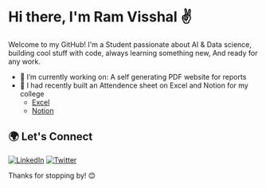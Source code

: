 # Hi there, I'm Ram Visshal ✌️

Welcome to my GitHub! I'm a Student passionate about AI & Data science, building cool stuff with code, always learning something new, And ready for any work.

- 🔭 I’m currently working on: A self generating PDF website for reports
- 🚀 I had recently built an Attendence sheet on Excel and Notion for my college
  - [Excel]()
  - [Notion](https://www.notion.so/Attendance-Sheet-1c0ddcf4b89980f59abad80090850c10?pvs=4)

## 🌍 Let's Connect

[![LinkedIn](https://img.shields.io/badge/-LinkedIn-blue?logo=linkedin&logoColor=white)](https://www.linkedin.com/in/ram-visshal-2250a1291/)
[![Twitter](https://img.shields.io/badge/-Twitter-1DA1F2?logo=twitter&logoColor=white)](https://x.com/Visshal28503764)

Thanks for stopping by! 😊
